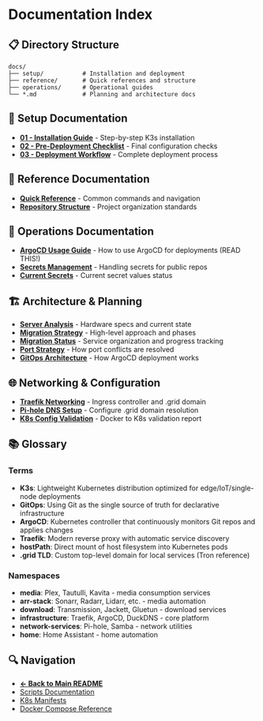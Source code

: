 # Documentation Index

## 📋 Directory Structure
```
docs/
├── setup/           # Installation and deployment
├── reference/       # Quick references and structure
├── operations/      # Operational guides
└── *.md             # Planning and architecture docs
```

## 🚀 Setup Documentation
- **[01 - Installation Guide](setup/01-installation-guide.md)** - Step-by-step K3s installation
- **[02 - Pre-Deployment Checklist](setup/02-pre-deployment-checklist.md)** - Final configuration checks
- **[03 - Deployment Workflow](setup/03-deployment-workflow.md)** - Complete deployment process

## 📖 Reference Documentation
- **[Quick Reference](reference/quick-reference.md)** - Common commands and navigation
- **[Repository Structure](reference/repository-structure.md)** - Project organization standards

## 🔧 Operations Documentation
- **[ArgoCD Usage Guide](operations/argocd-usage.md)** - How to use ArgoCD for deployments (READ THIS!)
- **[Secrets Management](operations/secrets-management.md)** - Handling secrets for public repos
- **[Current Secrets](operations/current-secrets.md)** - Current secret values status

## 🏗️ Architecture & Planning
- **[Server Analysis](current-server-analysis.md)** - Hardware specs and current state
- **[Migration Strategy](k3s-migration-strategy.md)** - High-level approach and phases
- **[Migration Status](k8s-migration-status.md)** - Service organization and progress tracking
- **[Port Strategy](migration-ports-strategy.md)** - How port conflicts are resolved
- **[GitOps Architecture](gitops-architecture.md)** - How ArgoCD deployment works

## 🌐 Networking & Configuration
- **[Traefik Networking](traefik-networking.md)** - Ingress controller and .grid domain
- **[Pi-hole DNS Setup](pihole-dns-setup.md)** - Configure .grid domain resolution
- **[K8s Config Validation](k8s-config-validation.md)** - Docker to K8s validation report

## 📚 Glossary

### Terms
- **K3s**: Lightweight Kubernetes distribution optimized for edge/IoT/single-node deployments
- **GitOps**: Using Git as the single source of truth for declarative infrastructure
- **ArgoCD**: Kubernetes controller that continuously monitors Git repos and applies changes
- **Traefik**: Modern reverse proxy with automatic service discovery
- **hostPath**: Direct mount of host filesystem into Kubernetes pods
- **.grid TLD**: Custom top-level domain for local services (Tron reference)

### Namespaces
- **media**: Plex, Tautulli, Kavita - media consumption services
- **arr-stack**: Sonarr, Radarr, Lidarr, etc. - media automation
- **download**: Transmission, Jackett, Gluetun - download services
- **infrastructure**: Traefik, ArgoCD, DuckDNS - core platform
- **network-services**: Pi-hole, Samba - network utilities
- **home**: Home Assistant - home automation

## 🔍 Navigation
- **[← Back to Main README](../README.md)**
- [Scripts Documentation](../scripts/README.md)
- [K8s Manifests](../k8s/)
- [Docker Compose Reference](../compose/)